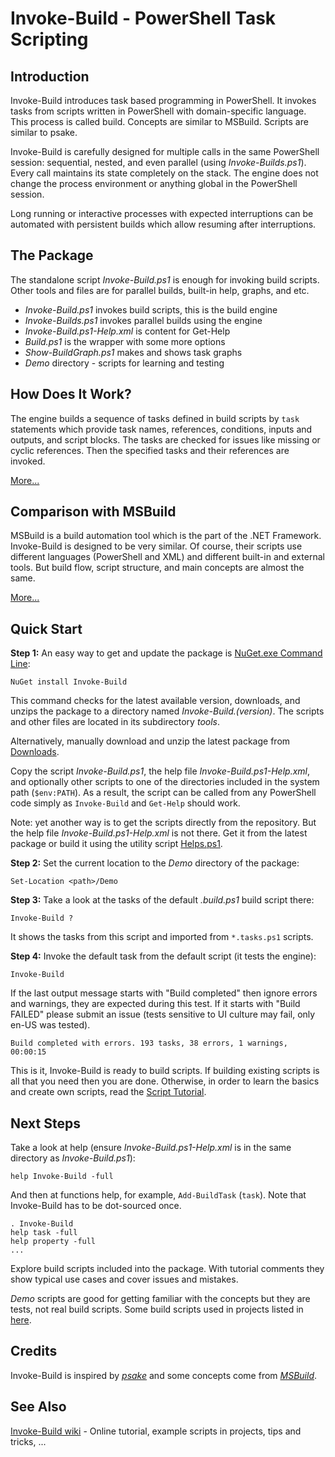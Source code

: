 
Invoke-Build - PowerShell Task Scripting
========================================

## Introduction

Invoke-Build introduces task based programming in PowerShell. It invokes tasks
from scripts written in PowerShell with domain-specific language. This process
is called build. Concepts are similar to MSBuild. Scripts are similar to psake.

Invoke-Build is carefully designed for multiple calls in the same PowerShell
session: sequential, nested, and even parallel (using *Invoke-Builds.ps1*).
Every call maintains its state completely on the stack. The engine does not
change the process environment or anything global in the PowerShell session.

Long running or interactive processes with expected interruptions can be
automated with persistent builds which allow resuming after interruptions.

## The Package

The standalone script *Invoke-Build.ps1* is enough for invoking build scripts.
Other tools and files are for parallel builds, built-in help, graphs, and etc.

* *Invoke-Build.ps1* invokes build scripts, this is the build engine
* *Invoke-Builds.ps1* invokes parallel builds using the engine
* *Invoke-Build.ps1-Help.xml* is content for Get-Help
* *Build.ps1* is the wrapper with some more options
* *Show-BuildGraph.ps1* makes and shows task graphs
* *Demo* directory - scripts for learning and testing

## How Does It Work?

The engine builds a sequence of tasks defined in build scripts by `task`
statements which provide task names, references, conditions, inputs and
outputs, and script blocks. The tasks are checked for issues like missing or
cyclic references. Then the specified tasks and their references are invoked.

[More...](https://github.com/nightroman/Invoke-Build/wiki/How-Build-Works)

## Comparison with MSBuild

MSBuild is a build automation tool which is the part of the .NET Framework.
Invoke-Build is designed to be very similar. Of course, their scripts use
different languages (PowerShell and XML) and different built-in and external
tools. But build flow, script structure, and main concepts are almost the same.

[More...](https://github.com/nightroman/Invoke-Build/wiki/Comparison-with-MSBuild)

## Quick Start

**Step 1:**
An easy way to get and update the package is
[NuGet.exe Command Line](http://nuget.codeplex.com/releases):

    NuGet install Invoke-Build

This command checks for the latest available version, downloads, and unzips the
package to a directory named *Invoke-Build.(version)*. The scripts and other
files are located in its subdirectory *tools*.

Alternatively, manually download and unzip the latest package from
[Downloads](https://github.com/nightroman/Invoke-Build/downloads).

Copy the script *Invoke-Build.ps1*, the help file *Invoke-Build.ps1-Help.xml*,
and optionally other scripts to one of the directories included in the system
path (`$env:PATH`). As a result, the script can be called from any PowerShell
code simply as `Invoke-Build` and `Get-Help` should work.

Note: yet another way is to get the scripts directly from the repository. But
the help file *Invoke-Build.ps1-Help.xml* is not there. Get it from the latest
package or build it using the utility script
[Helps.ps1](https://github.com/nightroman/Helps).

**Step 2:**
Set the current location to the *Demo* directory of the package:

    Set-Location <path>/Demo

**Step 3:**
Take a look at the tasks of the default *.build.ps1* build script there:

    Invoke-Build ?

It shows the tasks from this script and imported from `*.tasks.ps1` scripts.

**Step 4:**
Invoke the default task from the default script (it tests the engine):

    Invoke-Build

If the last output message starts with "Build completed" then ignore errors and
warnings, they are expected during this test. If it starts with "Build FAILED"
please submit an issue (tests sensitive to UI culture may fail, only en-US was
tested).

    Build completed with errors. 193 tasks, 38 errors, 1 warnings, 00:00:15

This is it, Invoke-Build is ready to build scripts. If building existing scripts
is all that you need then you are done. Otherwise, in order to learn the basics
and create own scripts, read the
[Script Tutorial](https://github.com/nightroman/Invoke-Build/wiki/Script-Tutorial).

## Next Steps

Take a look at help (ensure *Invoke-Build.ps1-Help.xml* is in the same
directory as *Invoke-Build.ps1*):

    help Invoke-Build -full

And then at functions help, for example, `Add-BuildTask` (`task`). Note that
Invoke-Build has to be dot-sourced once.

    . Invoke-Build
    help task -full
    help property -full
    ...

Explore build scripts included into the package. With tutorial comments they
show typical use cases and cover issues and mistakes.

*Demo* scripts are good for getting familiar with the concepts but they are
tests, not real build scripts. Some build scripts used in projects listed in
[here](https://github.com/nightroman/Invoke-Build/wiki/Build-Scripts-in-Projects).

## Credits

Invoke-Build is inspired by [*psake*](https://github.com/psake/psake) and some
concepts come from [*MSBuild*](http://en.wikipedia.org/wiki/Msbuild).

## See Also

[Invoke-Build wiki](https://github.com/nightroman/Invoke-Build/wiki) -
Online tutorial, example scripts in projects, tips and tricks, ...
